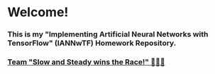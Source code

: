 # Welcome! 

### This is my "Implementing Artificial Neural Networks with TensorFlow" (IANNwTF) Homework Repository.


### <ins>Team "Slow and Steady wins the Race!" 🐢🐢🐢</ins>


